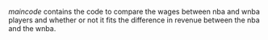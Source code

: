 _maincode_ contains the code to compare the wages between nba and wnba players and whether or not it fits the difference in revenue between the nba and the wnba.
